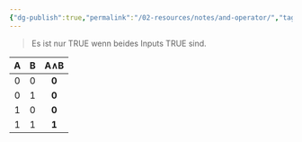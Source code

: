```yaml
---
{"dg-publish":true,"permalink":"/02-resources/notes/and-operator/","tags":["informatik","mathe"]}
---
```



>Es ist nur TRUE wenn beides Inputs TRUE sind.

|  A  |  B  | **A∧B** |
| :-: | :-: | :-----: |
|  0  |  0  |  **0**  |
|  0  |  1  |  **0**  |
|  1  |  0  |  **0**  |
|  1  |  1  |  **1**  |
<style> .container {font-family: sans-serif; text-align: center;} .button-wrapper button {z-index: 1;height: 40px; width: 100px; margin: 10px;padding: 5px;} .excalidraw .App-menu_top .buttonList { display: flex;} .excalidraw-wrapper { height: 800px; margin: 50px; position: relative;} :root[dir="ltr"] .excalidraw .layer-ui__wrapper .zen-mode-transition.App-menu_bottom--transition-left {transform: none;} </style><script src="https://cdn.jsdelivr.net/npm/react@17/umd/react.production.min.js"></script><script src="https://cdn.jsdelivr.net/npm/react-dom@17/umd/react-dom.production.min.js"></script><script type="text/javascript" src="https://cdn.jsdelivr.net/npm/@excalidraw/excalidraw@0/dist/excalidraw.production.min.js"></script><div id="AND-Operator_2024-07-26_1354.31.excalidraw.md1"></div><script>(function(){const InitialData={"type":"excalidraw","version":2,"source":"https://github.com/zsviczian/obsidian-excalidraw-plugin/releases/tag/2.2.10","elements":[{"id":"8TimtquVFMVxMLRDl5raA","type":"ellipse","x":-384,"y":-85.2421875,"width":24,"height":22,"angle":0,"strokeColor":"#1e1e1e","backgroundColor":"transparent","fillStyle":"solid","strokeWidth":2,"strokeStyle":"solid","roughness":1,"opacity":100,"groupIds":[],"frameId":null,"index":"a0","roundness":{"type":2},"seed":50019803,"version":39,"versionNonce":284622837,"isDeleted":false,"boundElements":null,"updated":1721995012653,"link":null,"locked":false},{"type":"ellipse","version":29,"versionNonce":1559631707,"index":"a1","isDeleted":false,"id":"0z135kkqZ47buqjJU_qBp","fillStyle":"solid","strokeWidth":2,"strokeStyle":"solid","roughness":1,"opacity":100,"angle":0,"x":-383,"y":-26.2421875,"strokeColor":"#1e1e1e","backgroundColor":"transparent","width":24,"height":22,"seed":1500808725,"groupIds":[],"frameId":null,"roundness":{"type":2},"boundElements":[],"updated":1721995006317,"link":null,"locked":false},{"id":"ZCGSHYtXXPXeugWXClRJr","type":"line","x":-373,"y":-84.2421875,"width":0,"height":74,"angle":0,"strokeColor":"#1e1e1e","backgroundColor":"transparent","fillStyle":"solid","strokeWidth":2,"strokeStyle":"solid","roughness":1,"opacity":100,"groupIds":[],"frameId":null,"index":"a3","roundness":{"type":2},"seed":1794862651,"version":38,"versionNonce":1542474939,"isDeleted":false,"boundElements":null,"updated":1721995026341,"link":null,"locked":false,"points":[[0,0],[0,-74]],"lastCommittedPoint":null,"startBinding":null,"endBinding":null,"startArrowhead":null,"endArrowhead":null},{"id":"dG40YbxHT7XNmZynYkiZu","type":"line","x":-372,"y":-158.2421875,"width":147,"height":0,"angle":0,"strokeColor":"#1e1e1e","backgroundColor":"transparent","fillStyle":"solid","strokeWidth":2,"strokeStyle":"solid","roughness":1,"opacity":100,"groupIds":[],"frameId":null,"index":"a4","roundness":{"type":2},"seed":56425819,"version":32,"versionNonce":641457179,"isDeleted":false,"boundElements":null,"updated":1721995032727,"link":null,"locked":false,"points":[[0,0],[147,0]],"lastCommittedPoint":null,"startBinding":null,"endBinding":null,"startArrowhead":null,"endArrowhead":null},{"type":"line","version":60,"versionNonce":224318875,"index":"a5","isDeleted":false,"id":"UoLp4E0oQLTtiHIXRv3T-","fillStyle":"solid","strokeWidth":2,"strokeStyle":"solid","roughness":1,"opacity":100,"angle":0,"x":-160.54196774326266,"y":-157.64643385313056,"strokeColor":"#1e1e1e","backgroundColor":"transparent","width":147,"height":0,"seed":227810421,"groupIds":[],"frameId":null,"roundness":{"type":2},"boundElements":[],"updated":1721995039214,"link":null,"locked":false,"startBinding":null,"endBinding":null,"lastCommittedPoint":null,"startArrowhead":null,"endArrowhead":null,"points":[[0,0],[147,0]]},{"type":"line","version":67,"versionNonce":111117339,"index":"a6","isDeleted":false,"id":"86jH9J3Bkw5a2xjIGhUk_","fillStyle":"solid","strokeWidth":2,"strokeStyle":"solid","roughness":1,"opacity":100,"angle":0,"x":51.45803225673734,"y":-157.64643385313056,"strokeColor":"#1e1e1e","backgroundColor":"transparent","width":147,"height":0,"seed":1249936469,"groupIds":[],"frameId":null,"roundness":{"type":2},"boundElements":[],"updated":1721995043799,"link":null,"locked":false,"startBinding":null,"endBinding":null,"lastCommittedPoint":null,"startArrowhead":null,"endArrowhead":null,"points":[[0,0],[147,0]]},{"id":"KGeo6JOo3JK0XZUgSZDO5","type":"line","x":-225,"y":-160.2421875,"width":51,"height":34,"angle":0,"strokeColor":"#1e1e1e","backgroundColor":"transparent","fillStyle":"solid","strokeWidth":2,"strokeStyle":"solid","roughness":1,"opacity":100,"groupIds":[],"frameId":null,"index":"a7","roundness":{"type":2},"seed":495187061,"version":104,"versionNonce":300817589,"isDeleted":false,"boundElements":null,"updated":1721995052569,"link":null,"locked":false,"points":[[0,0],[51,-34]],"lastCommittedPoint":null,"startBinding":null,"endBinding":null,"startArrowhead":null,"endArrowhead":null},{"type":"line","version":125,"versionNonce":1867006357,"index":"a8","isDeleted":false,"id":"TDc1NiAOUYxPZHQp995z2","fillStyle":"solid","strokeWidth":2,"strokeStyle":"solid","roughness":1,"opacity":100,"angle":0,"x":-15.41392689964735,"y":-157.91988636814057,"strokeColor":"#1e1e1e","backgroundColor":"transparent","width":51,"height":34,"seed":307206587,"groupIds":[],"frameId":null,"roundness":{"type":2},"boundElements":[],"updated":1721995058703,"link":null,"locked":false,"startBinding":null,"endBinding":null,"lastCommittedPoint":null,"startArrowhead":null,"endArrowhead":null,"points":[[0,0],[51,-34]]},{"id":"8H_1br_gap8tb698O8gxb","type":"ellipse","x":158,"y":-89.2421875,"width":80,"height":72,"angle":0,"strokeColor":"#1e1e1e","backgroundColor":"transparent","fillStyle":"solid","strokeWidth":2,"strokeStyle":"solid","roughness":1,"opacity":100,"groupIds":[],"frameId":null,"index":"a9","roundness":{"type":2},"seed":274374741,"version":135,"versionNonce":1100457141,"isDeleted":false,"boundElements":null,"updated":1721995226879,"link":null,"locked":false},{"id":"l6Sr4pizo1dvTRO1Kay39","type":"line","x":197,"y":-159.2421875,"width":0,"height":66,"angle":0,"strokeColor":"#1e1e1e","backgroundColor":"transparent","fillStyle":"solid","strokeWidth":2,"strokeStyle":"solid","roughness":1,"opacity":100,"groupIds":[],"frameId":null,"index":"aA","roundness":{"type":2},"seed":11616187,"version":33,"versionNonce":953370843,"isDeleted":false,"boundElements":null,"updated":1721995222844,"link":null,"locked":false,"points":[[0,0],[0,66]],"lastCommittedPoint":null,"startBinding":null,"endBinding":null,"startArrowhead":null,"endArrowhead":null},{"type":"line","version":56,"versionNonce":1439812635,"index":"aB","isDeleted":false,"id":"aRub7Fq-cRbQpHTskw0vW","fillStyle":"solid","strokeWidth":2,"strokeStyle":"solid","roughness":1,"opacity":100,"angle":0,"x":199.17998194135725,"y":-14.627953987456863,"strokeColor":"#1e1e1e","backgroundColor":"transparent","width":0,"height":66,"seed":1736869077,"groupIds":[],"frameId":null,"roundness":{"type":2},"boundElements":[],"updated":1721995234198,"link":null,"locked":false,"startBinding":null,"endBinding":null,"lastCommittedPoint":null,"startArrowhead":null,"endArrowhead":null,"points":[[0,0],[0,66]]},{"type":"line","version":60,"versionNonce":187871867,"index":"aC","isDeleted":false,"id":"JvuSC9Y8Dq-to09RzU3mI","fillStyle":"solid","strokeWidth":2,"strokeStyle":"solid","roughness":1,"opacity":100,"angle":0,"x":-372.0442621340789,"y":72.60240865908563,"strokeColor":"#1e1e1e","backgroundColor":"transparent","width":0,"height":74,"seed":102749653,"groupIds":[],"frameId":null,"roundness":{"type":2},"boundElements":[],"updated":1721995246622,"link":null,"locked":false,"startBinding":null,"endBinding":null,"lastCommittedPoint":null,"startArrowhead":null,"endArrowhead":null,"points":[[0,0],[0,-74]]},{"id":"G7OG2Fv0GBwaZ89utwoIM","type":"line","x":-373,"y":73.7578125,"width":573,"height":6,"angle":0,"strokeColor":"#1e1e1e","backgroundColor":"transparent","fillStyle":"solid","strokeWidth":2,"strokeStyle":"solid","roughness":1,"opacity":100,"groupIds":[],"frameId":null,"index":"aD","roundness":{"type":2},"seed":1341876245,"version":94,"versionNonce":1944198805,"isDeleted":false,"boundElements":null,"updated":1721995259141,"link":null,"locked":false,"points":[[0,0],[573,-6]],"lastCommittedPoint":null,"startBinding":null,"endBinding":null,"startArrowhead":null,"endArrowhead":null},{"id":"scq-jgGyWZn3_f4XSapDA","type":"line","x":199,"y":46.7578125,"width":1,"height":21,"angle":0,"strokeColor":"#1e1e1e","backgroundColor":"transparent","fillStyle":"solid","strokeWidth":2,"strokeStyle":"solid","roughness":1,"opacity":100,"groupIds":[],"frameId":null,"index":"aE","roundness":{"type":2},"seed":61572085,"version":14,"versionNonce":538106997,"isDeleted":false,"boundElements":null,"updated":1721995272331,"link":null,"locked":false,"points":[[0,0],[-1,21]],"lastCommittedPoint":null,"startBinding":null,"endBinding":null,"startArrowhead":null,"endArrowhead":null},{"id":"KKvfZ-iGODt08NAo7Yt8D","type":"line","x":167,"y":-77.2421875,"width":60,"height":49,"angle":0,"strokeColor":"#1e1e1e","backgroundColor":"transparent","fillStyle":"solid","strokeWidth":2,"strokeStyle":"solid","roughness":1,"opacity":100,"groupIds":[],"frameId":null,"index":"aF","roundness":{"type":2},"seed":1155149307,"version":51,"versionNonce":1586656411,"isDeleted":false,"boundElements":null,"updated":1721995282633,"link":null,"locked":false,"points":[[0,0],[60,49]],"lastCommittedPoint":null,"startBinding":null,"endBinding":null,"startArrowhead":null,"endArrowhead":null},{"id":"27-KLDpVD2D1P1xykHogN","type":"line","x":228,"y":-77.2421875,"width":59,"height":49,"angle":0,"strokeColor":"#1e1e1e","backgroundColor":"transparent","fillStyle":"solid","strokeWidth":2,"strokeStyle":"solid","roughness":1,"opacity":100,"groupIds":[],"frameId":null,"index":"aG","roundness":{"type":2},"seed":1664035131,"version":49,"versionNonce":930624155,"isDeleted":false,"boundElements":null,"updated":1721995291120,"link":null,"locked":false,"points":[[0,0],[-59,49]],"lastCommittedPoint":null,"startBinding":null,"endBinding":null,"startArrowhead":null,"endArrowhead":null},{"id":"IwRYs3raXeQ7cNSCRnMMG","type":"line","x":-377,"y":-86.2421875,"width":77,"height":139,"angle":0,"strokeColor":"#1e1e1e","backgroundColor":"transparent","fillStyle":"solid","strokeWidth":2,"strokeStyle":"solid","roughness":1,"opacity":100,"groupIds":[],"frameId":null,"index":"a2","roundness":{"type":2},"seed":292898485,"version":38,"versionNonce":331569563,"isDeleted":true,"boundElements":null,"updated":1721995022039,"link":null,"locked":false,"points":[[0,0],[77,-139]],"lastCommittedPoint":null,"startBinding":null,"endBinding":null,"startArrowhead":null,"endArrowhead":null}],"appState":{"theme":"dark","viewBackgroundColor":"#ffffff","currentItemStrokeColor":"#1e1e1e","currentItemBackgroundColor":"transparent","currentItemFillStyle":"solid","currentItemStrokeWidth":2,"currentItemStrokeStyle":"solid","currentItemRoughness":1,"currentItemOpacity":100,"currentItemFontFamily":1,"currentItemFontSize":20,"currentItemTextAlign":"left","currentItemStartArrowhead":null,"currentItemEndArrowhead":"arrow","scrollX":857.5,"scrollY":476.7578125,"zoom":{"value":1},"currentItemRoundness":"round","gridSize":null,"gridColor":{"Bold":"#C9C9C9FF","Regular":"#EDEDEDFF"},"currentStrokeOptions":null,"previousGridSize":null,"frameRendering":{"enabled":true,"clip":true,"name":true,"outline":true},"objectsSnapModeEnabled":false},"files":{}};InitialData.scrollToContent=true;App=()=>{const e=React.useRef(null),t=React.useRef(null),[n,i]=React.useState({width:void 0,height:void 0});return React.useEffect(()=>{i({width:t.current.getBoundingClientRect().width,height:t.current.getBoundingClientRect().height});const e=()=>{i({width:t.current.getBoundingClientRect().width,height:t.current.getBoundingClientRect().height})};return window.addEventListener("resize",e),()=>window.removeEventListener("resize",e)},[t]),React.createElement(React.Fragment,null,React.createElement("div",{className:"excalidraw-wrapper",ref:t},React.createElement(ExcalidrawLib.Excalidraw,{ref:e,width:n.width,height:n.height,initialData:InitialData,viewModeEnabled:!0,zenModeEnabled:!0,gridModeEnabled:!1})))},excalidrawWrapper=document.getElementById("AND-Operator_2024-07-26_1354.31.excalidraw.md1");ReactDOM.render(React.createElement(App),excalidrawWrapper);})();</script>